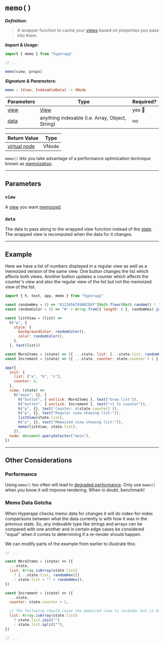 # `memo()`

**_Definition:_**

> A wrapper function to cache your [views](../architecture/views.md) based on properties you pass into them.

**_Import & Usage:_**

```js
import { memo } from "hyperapp"

// ...

memo(view, props)
```

**_Signature & Parameters:_**

```elm
memo : (View, IndexableData) -> VNode
```

| Parameters    | Type                                            | Required? |
| ------------- | ----------------------------------------------- | --------- |
| [view](#view) | [View](../architecture/views.md)                | yes :100: |
| [data](#data) | anything indexable (i.e. Array, Object, String) | no        |

| Return Value                                         | Type  |
| ---------------------------------------------------- | ----- |
| [virtual node](../architecture/views.md#virtual-dom) | VNode |

`memo()` lets you take advantage of a performance optimization technique known as [memoization](../architecture/views.md#memoization).

---

## Parameters

### `view`

A [view](../architecture/views.md) you want [memoized](../architecture/views.md#memoization).

### `data`

The data to pass along to the wrapped view function instead of the [state](../architecture/state.md). The wrapped view is recomputed when the data for it changes.

---

## Example

Here we have a list of numbers displayed in a regular view as well as a memoized version of the same view. One button changes the list which affects both views. Another button updates a counter which affects the counter's view and also the regular view of the list but not the memoized view of the list.

```js
import { h, text, app, memo } from "hyperapp"

const randomHex = () => "0123456789ABCDEF"[Math.floor(Math.random() * 16)]
const randomColor = () => "#" + Array.from({ length: 6 }, randomHex).join("")

const listView = (list) =>
  h("p", {
    style: {
      backgroundColor: randomColor(),
      color: randomColor(),
    },
  }, text(list))

const MoreItems = (state) => ({ ...state, list: [...state.list, randomHex()] })
const Increment = (state) => ({ ...state, counter: state.counter + 1 })

app({
  init: {
    list: ["a", "b", "c"],
    counter: 0,
  },
  view: (state) =>
    h("main", {}, [
      h("button", { onclick: MoreItems }, text("Grow list")),
      h("button", { onclick: Increment }, text("+1 to counter")),
      h("p", {}, text(`Counter: ${state.counter}`)),
      h("p", {}, text("Regular view showing list:")),
      listView(state.list),
      h("p", {}, text("Memoized view showing list:")),
      memo(listView, state.list),
    ]),
  node: document.querySelector("main"),
})
```

---

## Other Considerations

### Performance

Using `memo()` too often will lead to [degraded performance](../architecture/views.md#performance). Only use `memo()` when you know it will improve rendering. When in doubt, benchmark!

### Memo Data Gotcha

When Hyperapp checks memo data for changes it will do index-for-index comparisons between what the data currently is with how it was in the previous state. So, any indexable type like strings and arrays can be compared with one another and in certain edge cases be considered "equal" when it comes to determining if a re-render should happen.

We can modify parts of the example from earlier to illustrate this:

```js
// ...

const MoreItems = (state) => ({
  ...state,
  list: Array.isArray(state.list)
    ? [...state.list, randomHex()]
    : state.list + "" + randomHex(),
})

const Increment = (state) => ({
  ...state,
  counter: state.counter + 1,

  // The following should cause the memoized view to rerender but it doesn't.
  list: Array.isArray(state.list)
    ? state.list.join("")
    : state.list.split(""),
})

// ...
```
